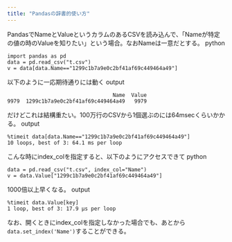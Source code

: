 ```yaml
---
title: "Pandasの辞書的使い方"
---
```


PandasでNameとValueというカラムのあるCSVを読み込んで、「Nameが特定の値の時のValueを知りたい」という場合。なおNameは一意だとする。
python

```
import pandas as pd
data = pd.read_csv("t.csv")
v = data[data.Name=="1299c1b7a9e0c2bf41af69c449464a49"]
```


以下のように一応期待通りには動く
output

```
                                  Name  Value
9979  1299c1b7a9e0c2bf41af69c449464a49   9979 
```


だけどこれは結構重たい。100万行のCSVから1個選ぶのには64msecくらいかかる。
output

```
%timeit data[data.Name=="1299c1b7a9e0c2bf41af69c449464a49"]
10 loops, best of 3: 64.1 ms per loop
```


こんな時にindex_colを指定すると、以下のようにアクセスできて
python

```
data = pd.read_csv("t.csv", index_col="Name")
v = data.Value["1299c1b7a9e0c2bf41af69c449464a49"]
```


1000倍以上早くなる。
output

```
%timeit data.Value[key]
1 loop, best of 3: 17.9 µs per loop 
```


なお、開くときにindex_colを指定しなかった場合でも、あとから`data.set_index('Name')`することができる。